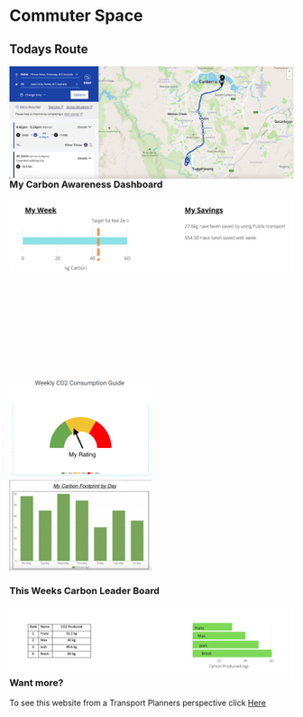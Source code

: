 # Commuter Space



## Todays Route

<img align="left" width="" height="" src="./Route.png"> 
  
  

### My Carbon Awareness Dashboard 

<img align= "" width="" height="" src="./kg carbon.png"> 

<img align= "" width="50%" height="50%" src="./Images/user_3colour.png"> <img height="350" hspace="20"/> <img align= "" width="50%" height="50%" src="./Images/user_week.png"> 

### This Weeks Carbon Leader Board
<img align= "Right" width="" height="" src="./leaders.png"> 


### Want more? 
To see this website from a Transport Planners perspective click [Here](Planner_veiw.md) 
